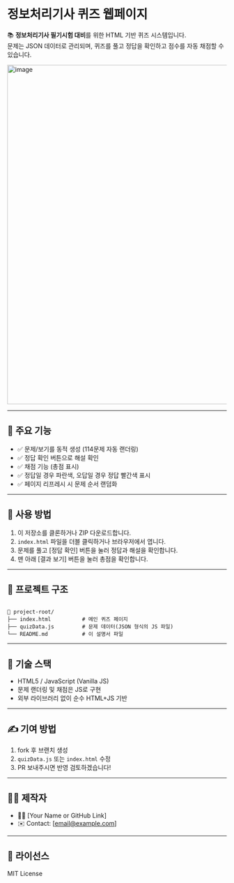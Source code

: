 # 정보처리기사 퀴즈 웹페이지

📚 **정보처리기사 필기시험 대비**를 위한 HTML 기반 퀴즈 시스템입니다.  
문제는 JSON 데이터로 관리되며, 퀴즈를 풀고 정답을 확인하고 점수를 자동 채점할 수 있습니다.

<img width="887" height="778" alt="image" src="https://github.com/user-attachments/assets/c1869c1b-1dbd-4722-bb09-55d89ddb4d2e" />


---

## 🚀 주요 기능

- ✅ 문제/보기를 동적 생성 (114문제 자동 랜더링)
- ✅ 정답 확인 버튼으로 해설 확인
- ✅ 채점 기능 (총점 표시)
- ✅ 정답일 경우 파란색, 오답일 경우 정답 빨간색 표시
- ✅ 페이지 리프레시 시 문제 순서 랜덤화

---

## 💾 사용 방법

1. 이 저장소를 클론하거나 ZIP 다운로드합니다.
2. `index.html` 파일을 더블 클릭하거나 브라우저에서 엽니다.
3. 문제를 풀고 [정답 확인] 버튼을 눌러 정답과 해설을 확인합니다.
4. 맨 아래 [결과 보기] 버튼을 눌러 총점을 확인합니다.

---

## 📂 프로젝트 구조

```

📁 project-root/
├── index.html          # 메인 퀴즈 페이지
├── quizData.js         # 문제 데이터(JSON 형식의 JS 파일)
└── README.md           # 이 설명서 파일

```

---

## 📌 기술 스택

- HTML5 / JavaScript (Vanilla JS)
- 문제 랜더링 및 채점은 JS로 구현
- 외부 라이브러리 없이 순수 HTML+JS 기반

---

## ✍️ 기여 방법

1. fork 후 브랜치 생성  
2. `quizData.js` 또는 `index.html` 수정  
3. PR 보내주시면 반영 검토하겠습니다!

---

## 🧑‍💻 제작자

- 👨‍💻 [Your Name or GitHub Link]
- ✉️ Contact: [email@example.com]

---

## 📜 라이선스

MIT License
